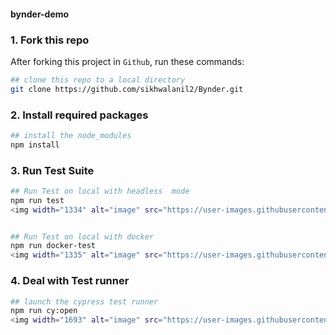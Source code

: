 #### bynder-demo

### 1. Fork this repo

After forking this project in `Github`, run these commands:

```bash
## clone this repo to a local directory
git clone https://github.com/sikhwalanil2/Bynder.git

```

### 2. Install required packages
```bash
## install the node_modules
npm install

```
### 3. Run Test Suite

```bash
## Run Test on local with headless  mode
npm run test
<img width="1334" alt="image" src="https://user-images.githubusercontent.com/47314061/191962490-e8a1351c-c4dd-4fc3-b476-7bba9526c36c.png">


## Run Test on local with docker
npm run docker-test
<img width="1335" alt="image" src="https://user-images.githubusercontent.com/47314061/191962638-bbbd32b5-912f-4fe4-9d7e-53c73da3c82f.png">

```
### 4. Deal with Test runner
```bash
## launch the cypress test runner
npm run cy:open
<img width="1693" alt="image" src="https://user-images.githubusercontent.com/47314061/191962742-7a43cb60-e921-4b52-82e2-578719b4d45f.png">

```
